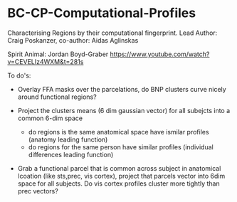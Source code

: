 # BC-CP-Computational-Profiles
 Characterising Regions by their computational fingerprint. Lead Author: Craig Poskanzer, co-author: Aidas Aglinskas

Spirit Animal: Jordan Boyd-Graber https://www.youtube.com/watch?v=CEVELIz4WXM&t=281s


To do's:
- Overlay FFA masks over the parcelations, do BNP clusters curve nicely around functional regions?
- Project the clusters means (6 dim gaussian vector) for all subejcts into a common 6-dim space
  - do regions is the same anatomical space have ismilar profiles (anatomy leading function)
  - do regions for the same person have similar profiles (individual differences leading function)
  
 - Grab a functional parcel that is common across subject in anatomical lcoation (like sts,prec, vis cortex), project that parcels vector into 6dim space for all subjects. Do vis cortex profiles cluster more tightly than prec vectors?
